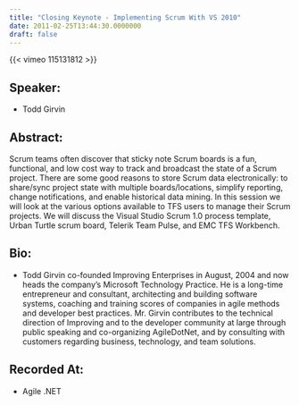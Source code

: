 ```yaml
---
title: "Closing Keynote - Implementing Scrum With VS 2010"
date: 2011-02-25T13:44:30.0000000
draft: false
---
```


{{< vimeo 115131812 >}}

## Speaker:

 - Todd Girvin

## Abstract:

<p>Scrum teams often discover that sticky note Scrum boards is a fun, functional, and low cost way to track and broadcast the state of a Scrum project. There are some good reasons to store Scrum data electronically: to share/sync project state with multiple boards/locations, simplify reporting, change notifications, and enable historical data mining. In this session we will look at the various options available to TFS users to manage their Scrum projects. We will discuss the Visual Studio Scrum 1.0 process template, Urban Turtle scrum board, Telerik Team Pulse, and EMC TFS Workbench.</p>

## Bio:

 - <p>Todd Girvin co-founded Improving Enterprises in August, 2004 and now heads the company’s Microsoft Technology Practice. He is a long-time entrepreneur and consultant, architecting and building software systems, coaching and training scores of companies in agile methods and developer best practices. Mr. Girvin contributes to the technical direction of Improving and to the developer community at large through public speaking and co-organizing AgileDotNet, and by consulting with customers regarding business, technology, and team solutions.</p>

## Recorded At:

 - Agile .NET

